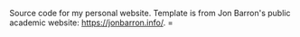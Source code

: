 Source code for my personal website. Template is from Jon Barron's public academic website: https://jonbarron.info/. =
